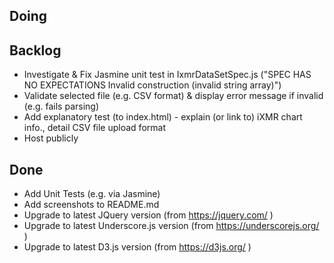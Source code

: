 Doing
----

Backlog
-------
* Investigate & Fix Jasmine unit test in IxmrDataSetSpec.js ("SPEC HAS NO EXPECTATIONS Invalid construction (invalid string array)")
* Validate selected file (e.g. CSV format) & display error message if invalid (e.g. fails parsing)
* Add explanatory test (to index.html) - explain (or link to) iXMR chart info., detail CSV file upload format
* Host publicly

Done
----
* Add Unit Tests (e.g. via Jasmine)
* Add screenshots to README.md
* Upgrade to latest JQuery version (from https://jquery.com/ )
* Upgrade to latest Underscore.js version (from https://underscorejs.org/ )
* Upgrade to latest D3.js version (from https://d3js.org/ )

